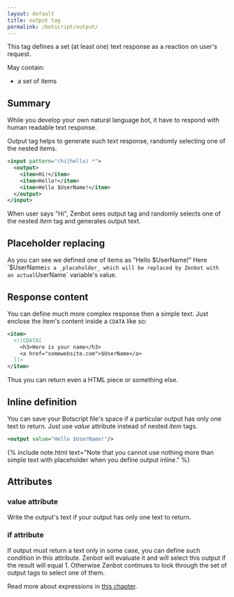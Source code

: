 ```yaml
---
layout: default
title: output tag
permalink: /botscript/output/
---
```


This tag defines a set (at least one) text response as a reaction on user\'s request.

May contain:

- a set of items

## Summary
While you develop your own natural language bot, it have to respond with human readable text response.

Output tag helps to generate such text response, randomly selecting one of the nested items.

```xml
<input pattern="(hi|hello) *">
  <output>
    <item>Hi!</item>
    <item>Hello!</item>
    <item>Hello $UserName!</item>
  </output>
</input>
```

When user says "Hi", Zenbot sees output tag and randomly selects one of the nested _item_ tag and generates output text.

## Placeholder replacing
As you can see we defined one of items as "Hello $UserName!"
Here `$UserName` is a _placeholder_ which will be replaced by Zenbot with an actual `UserName` variable\'s value.

## Response content
You can define much more complex response then a simple text.
Just enclose the item\'s content inside a `CDATA` like so:

```xml
<item>
  <![CDATA[
    <h3>Here is your name</h3>
    <a href="somewebsite.com">$UserName</a>
  ]]>
</item>
```

Thus you can return even a HTML piece or something else.

## Inline definition
You can save your Botscript file\'s space if a particular output has only one text to return.
Just use _value_ attribute instead of nested _item_ tags.

```xml
<output value="Hello $UserName!"/>
```

{% include note.html text="Note that you cannot use nothing more than simple text with placeholder when you define output inline." %}

## Attributes

### **value** attribute
Write the output\'s text if your output has only one text to return.

### **if** attribute
If output must return a text only in some case, you can define such condition in this attribute.
Zenbot will evaluate it and will select this output if the result will equal 1.
Otherwise Zenbot continues to look through the set of output tags to select one of them.

Read more about expressions in [this chapter](/vars/expressions/).